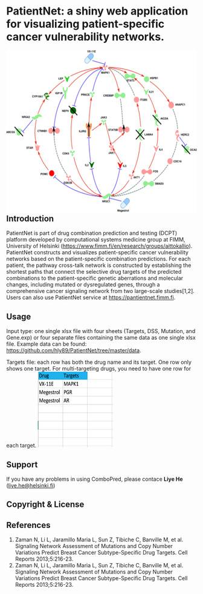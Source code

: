 # PatientNet: a shiny web application for visualizing patient-specific cancer vulnerability networks. 
<img src="www/logo.png" align="right" width="565" height="432" /> 

## Introduction
PatientNet is part of drug combination prediction and testing (DCPT) platform developed by computational systems medicine group at FIMM, University of Helsinki (<https://www.fimm.fi/en/research/groups/aittokallio>). PatientNet constructs and visualizes patient-specific cancer vulnerability networks based on the patient-specific combination predictions. For each patient, the pathway cross-talk network is constructed by establishing the shortest paths that connect the selective drug targets of the predicted combinations to the patient-specific genetic aberrations and molecular changes, including mutated or dysregulated genes, through a comprehensive cancer signaling network from two large-scale studies[1,2]. Users can also use PatientNet service at <https://pantientnet.fimm.fi>. 

## Usage
Input type: one single xlsx file with four sheets (Targets, DSS, Mutation, and Gene.exp) or four separate files containing the same data as one single xlsx file. Example data can be found: <https://github.com/hly89/PatientNet/tree/master/data>. 

Targets file: each row has both the drug name and its target. One row only shows one target. For multi-targeting drugs, you need to have one row for each target.
<img src="www/dtm.png" width = "200" height="200">

## Support
If you have any problems in using ComboPred, please contace **Liye He** (liye.he@helsinki.fi)

## Copyright & License

## References

1. Zaman N, Li L, Jaramillo Maria L, Sun Z, Tibiche C, Banville M, et al. Signaling Network Assessment of Mutations and Copy Number Variations Predict Breast Cancer Subtype-Specific Drug Targets. Cell Reports 2013;5:216-23.
2. Zaman N, Li L, Jaramillo Maria L, Sun Z, Tibiche C, Banville M, et al. Signaling Network Assessment of Mutations and Copy Number Variations Predict Breast Cancer Subtype-Specific Drug Targets. Cell Reports 2013;5:216-23.
